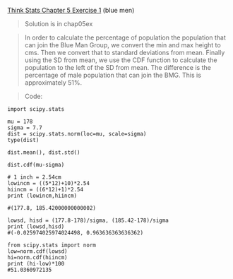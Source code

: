 [Think Stats Chapter 5 Exercise 1](http://greenteapress.com/thinkstats2/html/thinkstats2006.html#toc50) (blue men)

>Solution is in chap05ex

>In order to calculate the percentage of population the population that can join the Blue Man Group, we convert the min and max height to cms.  Then we convert that to standard deviations from mean.  Finally using the SD from mean, we use the CDF function to calculate the population to the left of the SD from mean.  The difference is the percentage of male population that can join the BMG. This is approximately 51%.

>Code:

```
import scipy.stats

mu = 178
sigma = 7.7
dist = scipy.stats.norm(loc=mu, scale=sigma)
type(dist)

dist.mean(), dist.std()

dist.cdf(mu-sigma)

# 1 inch = 2.54cm
lowincm = ((5*12)+10)*2.54
hiincm = ((6*12)+1)*2.54
print (lowincm,hiincm)

#(177.8, 185.42000000000002)

lowsd, hisd = (177.8-178)/sigma, (185.42-178)/sigma
print (lowsd,hisd)
#(-0.025974025974024498, 0.963636363636362)

from scipy.stats import norm
low=norm.cdf(lowsd)
hi=norm.cdf(hiincm)
print (hi-low)*100
#51.0360972135
